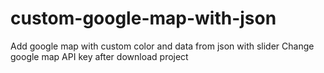 # custom-google-map-with-json
Add google map with custom color and data from json with slider
Change google map API key after download project 

<script src="https://maps.googleapis.com/maps/api/js?key="Add API KEY"&callback=initMap" async defer></script>
